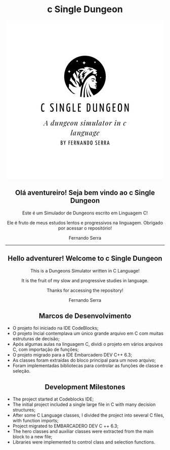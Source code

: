 <h1 align="center">c Single Dungeon</h1>


<div align="center">
<img src="https://github.com/fernandosserra/cSDNG/blob/main/csdng_logo.png?raw=true"/>
</div>

<h2 align="center"> Olá aventureiro! Seja bem vindo ao c Single Dungeon</h2>

<div align="center">Este é um Simulador de Dungeons escrito em Linguagem C!

Ele é fruto de meus estudos lentos e progressivos na linguagem.
Obrigado por acessar o repositório!

Fernando Serra</div>

---

<h2 align="center"> Hello adventurer! Welcome to c Single Dungeon</h2>

<div align="center">This is a Dungeons Simulator written in C Language!

It is the fruit of my slow and progressive studies in language.

Thanks for accessing the repository!

Fernando Serra
</div>

<h2 align="center"> Marcos de Desenvolvimento</h2>

- O projeto foi iniciado na IDE CodeBlocks;
- O projeto Incial contemplava um único grande arquivo em C com muitas estruturas de decisão;
- Após algumas aulas na linguagem C, dividi o projeto em vários arquivos C, com importação de funções;
- O projeto migrado para a IDE Embarcadero DEV C++ 6.3;
- As classes foram extraídas do bloco principal para um novo arquivo;
- Foram implementadas bibliotecas para controlar as funções de classe e seleção.


<h2 align="center"> Development Milestones</h2>

- The project started at Codeblocks IDE;
- The initial project included a single large file in C with many decision structures;
- After some C Language classes, I divided the project into several C files, with function imports;
- Project migrated to EMBARCADERO DEV C ++ 6.3;
- The hero classes and auxiliar classes were extracted from the main block to a new file;
- Libraries were implemented to control class and selection functions.